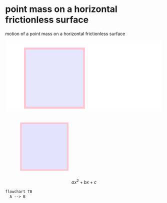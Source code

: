 # point mass on a horizontal frictionless surface
motion of a point mass on a horizontal frictionless surface

![](rect.svg)

<svg width="400" height="180">
  <rect x="50" y="20" width="150" height="150"
  style="fill:blue;stroke:pink;stroke-width:5;fill-opacity:0.1;stroke-opacity:0.9" />
</svg>

$$
ax^2 + bx + c
$$

```mermaid
flowchart TB
  A --> B
```
